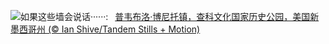 ![](https://www.bing.com/th?id=OHR.ChacoCulture_ZH-CN2098865361_UHD.jpg&w=1000)如果这些墙会说话······:&nbsp;&ensp;[普韦布洛·博尼托镇，查科文化国家历史公园，美国新墨西哥州 (© Ian Shive/Tandem Stills + Motion)](https://www.bing.com/th?id=OHR.ChacoCulture_ZH-CN2098865361_UHD.jpg)
<br><br/>
